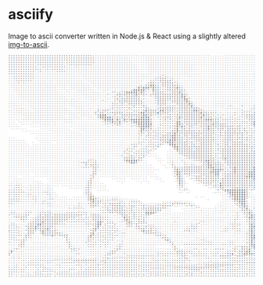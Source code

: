# asciify
Image to ascii converter written in Node.js & React using a slightly altered [img-to-ascii](https://github.com/fishamit/image-to-ascii).


![Asciify](asciify.png)

